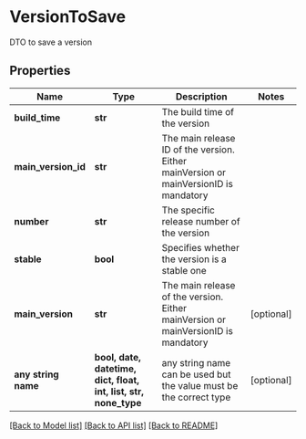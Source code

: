 # VersionToSave

DTO to save a version

## Properties
Name | Type | Description | Notes
------------ | ------------- | ------------- | -------------
**build_time** | **str** | The build time of the version | 
**main_version_id** | **str** | The main release ID of the version. Either mainVersion or mainVersionID is mandatory | 
**number** | **str** | The specific release number of the version | 
**stable** | **bool** | Specifies whether the version is a stable one | 
**main_version** | **str** | The main release of the version. Either mainVersion or mainVersionID is mandatory | [optional] 
**any string name** | **bool, date, datetime, dict, float, int, list, str, none_type** | any string name can be used but the value must be the correct type | [optional]

[[Back to Model list]](../README.md#documentation-for-models) [[Back to API list]](../README.md#documentation-for-api-endpoints) [[Back to README]](../README.md)


